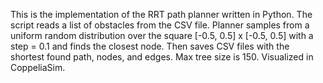 This is the implementation of the RRT path planner written in Python.
The script reads a list of obstacles from the CSV file. Planner samples from a uniform random distribution over the square [-0.5, 0.5] x [-0.5, 0.5] with a step = 0.1 and finds the closest node. Then saves CSV files with the shortest found path, nodes, and edges. Max tree size is 150.
Visualized in CoppeliaSim.